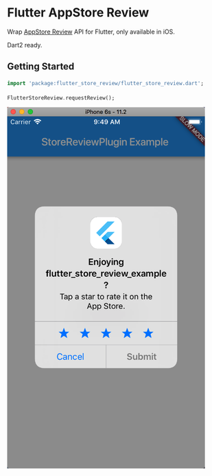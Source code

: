 # Flutter AppStore Review

Wrap [AppStore Review](https://developer.apple.com/documentation/storekit/recommendations_and_reviews) API for Flutter, only available in iOS.

Dart2 ready.

## Getting Started

```dart
import 'package:flutter_store_review/flutter_store_review.dart';

FlutterStoreReview.requestReview();
```

![](demo.png)
